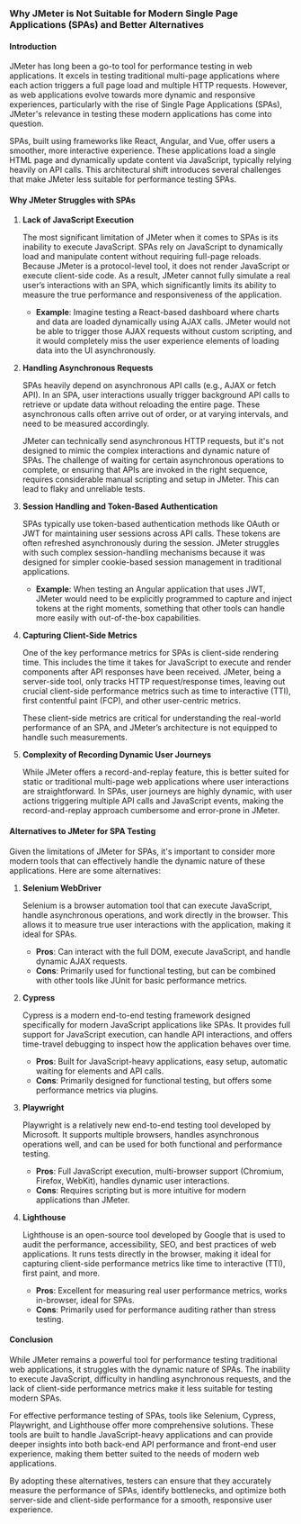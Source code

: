 ### Why JMeter is Not Suitable for Modern Single Page Applications (SPAs) and Better Alternatives

#### Introduction

JMeter has long been a go-to tool for performance testing in web applications. It excels in testing traditional multi-page applications where each action triggers a full page load and multiple HTTP requests. However, as web applications evolve towards more dynamic and responsive experiences, particularly with the rise of Single Page Applications (SPAs), JMeter's relevance in testing these modern applications has come into question.

SPAs, built using frameworks like React, Angular, and Vue, offer users a smoother, more interactive experience. These applications load a single HTML page and dynamically update content via JavaScript, typically relying heavily on API calls. This architectural shift introduces several challenges that make JMeter less suitable for performance testing SPAs.

#### Why JMeter Struggles with SPAs

1. **Lack of JavaScript Execution**

   The most significant limitation of JMeter when it comes to SPAs is its inability to execute JavaScript. SPAs rely on JavaScript to dynamically load and manipulate content without requiring full-page reloads. Because JMeter is a protocol-level tool, it does not render JavaScript or execute client-side code. As a result, JMeter cannot fully simulate a real user’s interactions with an SPA, which significantly limits its ability to measure the true performance and responsiveness of the application.

   - **Example**: Imagine testing a React-based dashboard where charts and data are loaded dynamically using AJAX calls. JMeter would not be able to trigger those AJAX requests without custom scripting, and it would completely miss the user experience elements of loading data into the UI asynchronously.

2. **Handling Asynchronous Requests**

   SPAs heavily depend on asynchronous API calls (e.g., AJAX or fetch API). In an SPA, user interactions usually trigger background API calls to retrieve or update data without reloading the entire page. These asynchronous calls often arrive out of order, or at varying intervals, and need to be measured accordingly.

   JMeter can technically send asynchronous HTTP requests, but it's not designed to mimic the complex interactions and dynamic nature of SPAs. The challenge of waiting for certain asynchronous operations to complete, or ensuring that APIs are invoked in the right sequence, requires considerable manual scripting and setup in JMeter. This can lead to flaky and unreliable tests.

3. **Session Handling and Token-Based Authentication**

   SPAs typically use token-based authentication methods like OAuth or JWT for maintaining user sessions across API calls. These tokens are often refreshed asynchronously during the session. JMeter struggles with such complex session-handling mechanisms because it was designed for simpler cookie-based session management in traditional applications.

   - **Example**: When testing an Angular application that uses JWT, JMeter would need to be explicitly programmed to capture and inject tokens at the right moments, something that other tools can handle more easily with out-of-the-box capabilities.

4. **Capturing Client-Side Metrics**

   One of the key performance metrics for SPAs is client-side rendering time. This includes the time it takes for JavaScript to execute and render components after API responses have been received. JMeter, being a server-side tool, only tracks HTTP request/response times, leaving out crucial client-side performance metrics such as time to interactive (TTI), first contentful paint (FCP), and other user-centric metrics.

   These client-side metrics are critical for understanding the real-world performance of an SPA, and JMeter’s architecture is not equipped to handle such measurements.

5. **Complexity of Recording Dynamic User Journeys**

   While JMeter offers a record-and-replay feature, this is better suited for static or traditional multi-page web applications where user interactions are straightforward. In SPAs, user journeys are highly dynamic, with user actions triggering multiple API calls and JavaScript events, making the record-and-replay approach cumbersome and error-prone in JMeter.

#### Alternatives to JMeter for SPA Testing

Given the limitations of JMeter for SPAs, it's important to consider more modern tools that can effectively handle the dynamic nature of these applications. Here are some alternatives:

1. **Selenium WebDriver**

   Selenium is a browser automation tool that can execute JavaScript, handle asynchronous operations, and work directly in the browser. This allows it to measure true user interactions with the application, making it ideal for SPAs.

   - **Pros**: Can interact with the full DOM, execute JavaScript, and handle dynamic AJAX requests.
   - **Cons**: Primarily used for functional testing, but can be combined with other tools like JUnit for basic performance metrics.

2. **Cypress**

   Cypress is a modern end-to-end testing framework designed specifically for modern JavaScript applications like SPAs. It provides full support for JavaScript execution, can handle API interactions, and offers time-travel debugging to inspect how the application behaves over time.

   - **Pros**: Built for JavaScript-heavy applications, easy setup, automatic waiting for elements and API calls.
   - **Cons**: Primarily designed for functional testing, but offers some performance metrics via plugins.

3. **Playwright**

   Playwright is a relatively new end-to-end testing tool developed by Microsoft. It supports multiple browsers, handles asynchronous operations well, and can be used for both functional and performance testing.

   - **Pros**: Full JavaScript execution, multi-browser support (Chromium, Firefox, WebKit), handles dynamic user interactions.
   - **Cons**: Requires scripting but is more intuitive for modern applications than JMeter.

4. **Lighthouse**

   Lighthouse is an open-source tool developed by Google that is used to audit the performance, accessibility, SEO, and best practices of web applications. It runs tests directly in the browser, making it ideal for capturing client-side performance metrics like time to interactive (TTI), first paint, and more.

   - **Pros**: Excellent for measuring real user performance metrics, works in-browser, ideal for SPAs.
   - **Cons**: Primarily used for performance auditing rather than stress testing.

#### Conclusion

While JMeter remains a powerful tool for performance testing traditional web applications, it struggles with the dynamic nature of SPAs. The inability to execute JavaScript, difficulty in handling asynchronous requests, and the lack of client-side performance metrics make it less suitable for testing modern SPAs.

For effective performance testing of SPAs, tools like Selenium, Cypress, Playwright, and Lighthouse offer more comprehensive solutions. These tools are built to handle JavaScript-heavy applications and can provide deeper insights into both back-end API performance and front-end user experience, making them better suited to the needs of modern web applications.

By adopting these alternatives, testers can ensure that they accurately measure the performance of SPAs, identify bottlenecks, and optimize both server-side and client-side performance for a smooth, responsive user experience.
